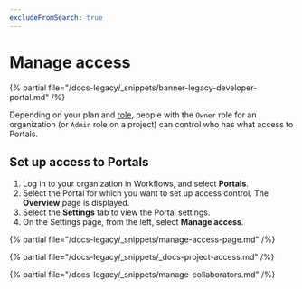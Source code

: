 ```yaml
---
excludeFromSearch: true
---
```


# Manage access

{% partial file="/docs-legacy/_snippets/banner-legacy-developer-portal.md" /%}

Depending on your plan and [role](../../people/roles-permissions.md), people with the `Owner` role for an organization (or `Admin` role on a project) can control who has what access to Portals.

## Set up access to Portals

1. Log in to your organization in Workflows, and select **Portals**.
2. Select the Portal for which you want to set up access control. The **Overview** page is displayed.
3. Select the **Settings** tab to view the Portal settings.
4. On the Settings page, from the left, select **Manage access**.

{% partial file="/docs-legacy/_snippets/manage-access-page.md" /%}

{% partial file="/docs-legacy/_snippets/_docs-project-access.md" /%}

{% partial file="/docs-legacy/_snippets/manage-collaborators.md" /%}
